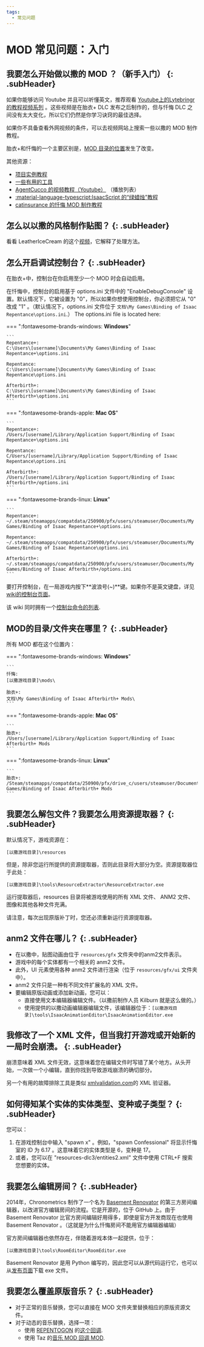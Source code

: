 ```yaml
---
tags:
  - 常见问题
---
```


# MOD 常见问题：入门

## 我要怎么开始做以撒的 MOD ？（新手入门） {: .subHeader}

如果你能够访问 Youtube 并且可以听懂英文，推荐观看 [Youtube上的Lytebringr的教程视频系列](https://www.youtube.com/playlist?list=PLMZJyHSWa_My5DDoTQcKCgs475xIpQHSF) 。这些视频是在胎衣+ DLC 发布之后制作的，但与忏悔 DLC 之间没有太大变化，所以它们仍然是你学习诀窍的最佳选择。

如果你不具备查看外网视频的条件，可以去视频网站上搜索一些以撒的 MOD 制作教程。

胎衣+和忏悔的一个主要区别是，[MOD 目录的位置](#where-is-the-directoryfolder-for-mods-located)发生了改变。

其他资源：

- [项目实例教程](../tutorials/ExampleProject.md)
- [一些有用的工具](../tutorials/Tools.md)
- [AgentCucco 的视频教程（Youtube）](https://www.youtube.com/playlist?list=PLUYzSIp7NO8cEer2FmtxSXlXoMFirvYDN) （播放列表）
- [:material-language-typescript:IsaacScript 的“绿蜡烛”教程](https://isaacscript.github.io/main/example-mod)
- [catinsurance 的忏悔 MOD 制作教程](https://youtube.com/playlist?list=PLkIbky8_pFUpqAF9l7dh_YsEV-zpJ4q50)

## 怎么以以撒的风格制作贴图？ {: .subHeader}

看看 LeatherIceCream 的这个[视频](https://www.youtube.com/watch?v=cJ68vYqzSm0)，它解释了处理方法。

## 怎么开启调试控制台？ {: .subHeader}

在胎衣+中，控制台在你启用至少一个 MOD 时会自动启用。

在忏悔中，控制台的启用基于 options.ini 文件中的 "EnableDebugConsole" 设置。默认情况下，它被设置为 "0"，所以如果你想使用控制台，你必须把它从 "0" 改成 "1" 。（默认情况下，options.ini 文件位于 `文档\My Games\Binding of Isaac Repentance\options.ini`.）
The options.ini file is located here:

=== ":fontawesome-brands-windows: **Windows**"

    ```
    Repentance+:
    C:\Users\[username]\Documents\My Games\Binding of Isaac Repentance+\options.ini
    
    Repentance:
    C:\Users\[username]\Documents\My Games\Binding of Isaac Repentance\options.ini

    Afterbirth+:
    C:\Users\[username]\Documents\My Games\Binding of Isaac Afterbirth+\options.ini
    ```

=== ":fontawesome-brands-apple: **Mac OS**"

    ```
    Repentance+:
    /Users/[username]/Library/Application Support/Binding of Isaac Repentance+\options.ini
    
    Repentance:
    C/Users/[username]/Library/Application Support/Binding of Isaac Repentance\options.ini

    Afterbirth+:
    /Users/[username]/Library/Application Support/Binding of Isaac Afterbirth+/options.ini
    ```

=== ":fontawesome-brands-linux: **Linux**"

    ```
    Repentance+:
    ~/.steam/steamapps/compatdata/250900/pfx/users/steamuser/Documents/My Games/Binding of Isaac Repentance+\options.ini
    
    Repentance:
    ~/.steam/steamapps/compatdata/250900/pfx/users/steamuser/Documents/My Games/Binding of Isaac Repentance\options.ini

    Afterbirth+:
    ~/.steam/steamapps/compatdata/250900/pfx/users/steamuser/Documents/My Games/Binding of Isaac Afterbirth+/options.ini
    ```
    


要打开控制台，在一局游戏内按下**波浪号(~)**键。如果你不是英文键盘，详见[wiki的控制台页面](https://isaac.huijiwiki.com/wiki/%E6%8E%A7%E5%88%B6%E5%8F%B0)。

该 wiki 同时拥有一个[控制台命令的列表](https://isaac.huijiwiki.com/wiki/%E6%8E%A7%E5%88%B6%E5%8F%B0).

## <span id="where-is-the-directoryfolder-for-mods-located">MOD的目录/文件夹在哪里？</span> {: .subHeader}

所有 MOD 都在这个位置内：

=== ":fontawesome-brands-windows: **Windows**"

    ```
    忏悔:
    [以撒游戏目录]\mods\

    胎衣+:
    文档\My Games\Binding of Isaac Afterbirth+ Mods\
    ```

=== ":fontawesome-brands-apple: **Mac OS**"

    ```
    胎衣+:
    /Users/[username]/Library/Application Support/Binding of Isaac Afterbirth+ Mods
    ```

=== ":fontawesome-brands-linux: **Linux**"

    ```
    胎衣+:
    /Steam/steamapps/compatdata/250900/pfx/drive_c/users/steamuser/Documents/My Games/Binding of Isaac Afterbirth+ Mods
    ```

## 我要怎么解包文件？我要怎么用资源提取器？ {: .subHeader}

默认情况下，游戏资源在：

```
[以撒游戏目录]\resources
```

但是，除非您运行所提供的资源提取器，否则此目录将大部分为空。资源提取器位于此处：

```
[以撒游戏目录]\tools\ResourceExtractor\ResourceExtractor.exe
```

运行提取器后，resources 目录将被游戏使用的所有 XML 文件、 ANM2 文件、图像和其他各种文件充满。

请注意，每次出现原版补丁时，您还必须重新运行资源提取器。

## anm2 文件在哪儿？ {: .subHeader}

- 在以撒中，贴图动画由位于 `resources/gfx` 文件夹中的anm2文件表示。
- 游戏中的每个实体都有一个相关的 anm2 文件。
- 此外，UI 元素使用各种 anm2 文件进行渲染（位于 `resources/gfx/ui` 文件夹中）。
- anm2 文件只是一种有不同文件扩展名的 XML 文件。
- 要编辑原版动画或添加新动画，您可以：
  - 直接使用文本编辑器编辑文件。（以撒前制作人员 Kilburn 就是这么做的。）
  - 使用提供的以撒动画编辑器编辑文件，该编辑器位于：`[以撒游戏目录]\tools\IsaacAnimationEditor\IsaacAnimationEditor.exe`

## 我修改了一个 XML 文件，但当我打开游戏或开始新的一局时会崩溃。 {: .subHeader}

崩溃意味着 XML 文件无效，这意味着您在编辑文件时写错了某个地方。从头开始，一次做一个小编辑，直到你找到导致游戏崩溃的确切部分。

另一个有用的故障排除工具是类似 [xmlvalidation.com](https://www.xmlvalidation.com/)的 XML 验证器。

## 如何得知某个实体的实体类型、变种或子类型？ {: .subHeader}

您可以：

1. 在游戏控制台中输入 "spawn x" 。例如，"spawn Confessional" 将显示忏悔室的 ID 为 6.17 。这意味着它的实体类型是 6，变种是 17。
2. 或者，您可以在 "resources-dlc3/entities2.xml" 文件中使用 CTRL+F 搜索您想要的实体。


## 我要怎么编辑房间？ {: .subHeader}

2014年，Chronometrics 制作了一个名为 [Basement Renovator](https://github.com/Basement-Renovator/Basement-Renovator) 的第三方房间编辑器，以改进官方编辑房间的流程。它是开源的，位于 GitHub 上。由于 Basement Renovator 比官方房间编辑好用得多，即使是官方开发商现在也使用 Basement Renovator 。（这就是为什么忏悔房间不能用官方编辑器编辑）

官方房间编辑器也依然存在，伴随着游戏本体一起提供，位于：

```
[以撒游戏目录]\tools\RoomEditor\RoomEditor.exe
```

Basement Renovator 是用 Python 编写的，因此您可以从源代码运行它，也可以从[发布页面](https://github.com/basement-renovator/basement-renovator/releases)下载 exe 文件。

## 我要怎么覆盖原版音乐？ {: .subHeader}

- 对于正常的音乐替换，您可以直接在 MOD 文件夹里替换相应的原版资源文件。
- 对于动态的音乐替换，选择一项：
    - 使用 [REPENTOGON](https://repentogon.com/) 的[这个回调](https://repentogon.com/enums/ModCallbacks.html?h=music#mc_pre_music_play).
    - 使用 Taz 的[音乐 MOD 回调 MOD](https://steamcommunity.com/sharedfiles/filedetails/?id=2491006386).
